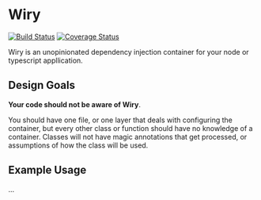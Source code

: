 # Wiry

[![Build Status](https://travis-ci.org/AdrianSchneider/wiry.svg?branch=master)](https://travis-ci.org/AdrianSchneider/wiry)
[![Coverage Status](https://coveralls.io/repos/github/AdrianSchneider/wiry/badge.svg)](https://coveralls.io/github/AdrianSchneider/wiry)

Wiry is an unopinionated dependency injection container for your node or typescript appllication.

## Design Goals

**Your code should not be aware of Wiry**.

You should have one file, or one layer that deals with configuring the container, but every other class or function should have no knowledge of a container. Classes will not have magic annotations that get processed, or assumptions of how the class will be used. 

## Example Usage

...
